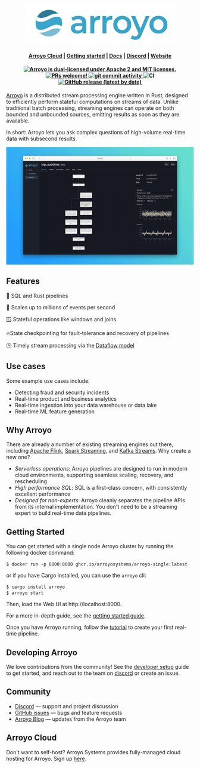 
<h1 align="center">
    <img src="https://raw.githubusercontent.com/ArroyoSystems/arroyo/760aabdbdb019d95f0c5ebb60933233aa735f830/images/arroyo_logo.png" width="400px" alt="Arroyo" />
</h1>


<h4 align="center">
  <a href="https://arroyo.dev/">Arroyo Cloud</a> |
  <a href="https://doc.arroyo.dev/getting-started">Getting started</a> |
  <a href="https://doc.arroyo.dev">Docs</a> |
  <a href="https://discord.gg/cjCr5rVmyR">Discord</a> |
  <a href="https://arroyo.dev">Website</a>
</h4>

<h4 align="center">
  <a href="https://github.com/ArroyoSystems/arroyo/blob/master/LICENSE-APACHE">
    <img src="https://img.shields.io/badge/license-MIT%2FApache--2.0-orange" alt="Arroyo is dual-licensed under Apache 2 and MIT licenses." />
  </a>
  <a href="https://github.com/ArroyoSystems/arroyo/blob/master/CONTRIBUTING.md">
    <img src="https://img.shields.io/badge/PRs-Welcome-brightgreen" alt="PRs welcome!" />
  </a>
  <a href="https://github.com/ArroyoSystems/arroyo/commits">
    <img src="https://img.shields.io/github/commit-activity/m/ArroyoSystems/arroyo" alt="git commit activity" />
  </a>
  <img alt="CI" src="https://github.com/ArroyoSystems/arroyo/actions/workflows/ci.yml/badge.svg">

  <a href="https://github.com/ArroyoSystems/arroyo/releases">
    <img alt="GitHub release (latest by date)" src="https://img.shields.io/github/v/release/ArroyoSystems/arroyo?display_name=release">
  </a>
</h4>


[Arroyo](https://arroyo.dev) is a distributed stream processing engine written in Rust, designed to efficiently
perform stateful computations on streams of data. Unlike traditional batch processing, streaming engines can operate
on both bounded and unbounded sources, emitting results as soon as they are available.

In short: Arroyo lets you ask complex questions of high-volume real-time data with subsecond results.

![running job](https://raw.githubusercontent.com/ArroyoSystems/arroyo/760aabdbdb019d95f0c5ebb60933233aa735f830/images/header_image.png)

## Features

🦀 SQL and Rust pipelines

🚀 Scales up to millions of events per second

🪟 Stateful operations like windows and joins

🔥State checkpointing for fault-tolerance and recovery of pipelines

🕒 Timely stream processing via the [Dataflow model](https://www.oreilly.com/radar/the-world-beyond-batch-streaming-101/)

## Use cases

Some example use cases include:

* Detecting fraud and security incidents
* Real-time product and business analytics
* Real-time ingestion into your data warehouse or data lake
* Real-time ML feature generation

## Why Arroyo

There are already a number of existing streaming engines out there, including [Apache Flink](https://flink.apache.org),
[Spark Streaming](https://spark.apache.org/docs/latest/streaming-programming-guide.html), and
[Kafka Streams](https://kafka.apache.org/documentation/streams/). Why create a new one?

* _Serverless operations_: Arroyo pipelines are designed to run in modern cloud environments, supporting seamless scaling,
    recovery, and rescheduling
* _High performance SQL_: SQL is a first-class concern, with consistently excellent performance
* _Designed for non-experts_: Arroyo cleanly separates the pipeline APIs from its internal implementation. You don't
    need to be a streaming expert to build real-time data pipelines.

## Getting Started

You can get started with a single node Arroyo cluster by running the following docker command:

```
$ docker run -p 8000:8000 ghcr.io/arroyosystems/arroyo-single:latest
```

or if you have Cargo installed, you can use the `arroyo` cli:

```
$ cargo install arroyo
$ arroyo start
```

Then, load the Web UI at http://localhost:8000.

For a more in-depth guide, see the [getting started guide](https://doc.arroyo.dev/getting-started).

Once you have Arroyo running, follow the [tutorial](https://doc.arroyo.dev/tutorial) to create your first real-time
pipeline.

## Developing Arroyo

We love contributions from the community! See the [developer setup](https://doc.arroyo.dev/developing/dev-setup) guide
to get started, and reach out to the team on [discord](https://discord.gg/cjCr5rVmyR) or create an issue.

## Community

* [Discord](https://discord.gg/cjCr5rVmyR) &mdash; support and project discussion
* [GitHub issues](https://github.com/ArroyoSystems/arroyo/issues) &mdash; bugs and feature requests
* [Arroyo Blog](https://arroyo.dev/blog) &mdash; updates from the Arroyo team

## Arroyo Cloud

Don't want to self-host? Arroyo Systems provides fully-managed cloud hosting for Arroyo. Sign up
[here](https://arroyo.dev).
